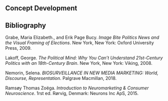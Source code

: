 ## Concept Development

## Bibliography
Grabe, Maria Elizabeth., and Erik Page Bucy. *Image Bite Politics News and the Visual Framing of Elections*. New York, New York: Oxford University Press, 2009.

Lakoff, George. *The Political Mind: Why You Can’t Understand 21st-Century Politics with an 18th-Century Brain*. New York, New York: Viking, 2008.

Nemorin, Selena. *BIOSURVEILLANCE IN NEW MEDIA MARKETING: World, Discourse, Representation*. Palgrave Macmillan, 2018.

Ramsøy Thomas Zoëga. *Introduction to Neuromarketing & Consumer Neuroscience*. 1rst ed. Rørvig, Denmark: Neurons Inc ApS, 2015.
